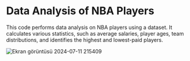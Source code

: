 # Data Analysis of NBA Players
 This code performs data analysis on NBA players using a dataset. It calculates various statistics, such as average salaries, player ages, team distributions, and identifies the highest and lowest-paid players.


![Ekran görüntüsü 2024-07-11 215409](https://github.com/muratkazma0/Data-Analysis-of-NBA-Players-with-Pandas/assets/154098001/1ea5d9d6-1cf3-4f33-9b6f-2515cd3a7930)
